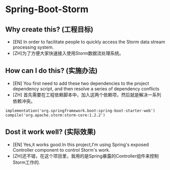 # Spring-Boot-Storm
## Why create this? (工程目标)
- [EN] In order to facilitate people to quickly access the Storm data stream processing system.
- [ZH]为了方便大家快速接入使用Storm数据流处理系统。
## How can I do this? (实施办法)
- [EN] You first need to add these two dependencies to the project dependency script,
and then resolve a series of dependency conflicts
- [ZH] 首先需要在工程依赖脚本中，加入这两个依赖项，然后就是解决一系列依赖冲突。
```
implementation('org.springframework.boot:spring-boot-starter-web')
compile('org.apache.storm:storm-core:1.2.2')
```

## Dost it work well? (实际效果)
- [EN] Yes,it works good.In this project,I'm using Spring's exposed Controller component to control Storm's work.
- [ZH]还不错，在这个项目里，我用的是Spring暴露的Controller组件来控制Storm工作的.